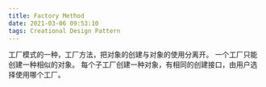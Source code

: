 ```yaml
---
title: Factory Method
date: 2021-03-06 09:53:10
tags: Creational Design Pattern
---
```

工厂模式的一种，工厂方法，把对象的创建与对象的使用分离开。
一个工厂只能创建一种相似的对象。
每个子工厂创建一种对象，有相同的创建接口，由用户选择使用哪个工厂。